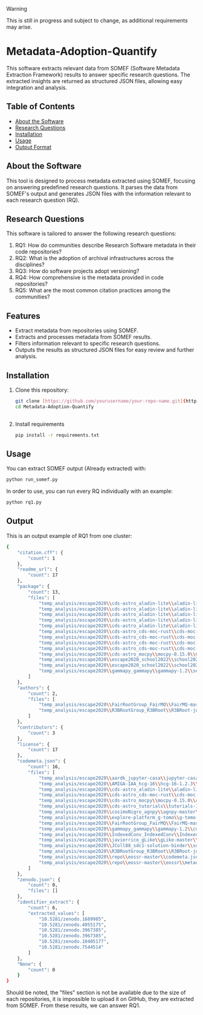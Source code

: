 > [!WARNING]
> This is still in progress and subject to change, as additional requirements may arise.
# Metadata-Adoption-Quantify

This software extracts relevant data from SOMEF (Software Metadata Extraction Framework) results to answer specific research questions. The extracted insights are returned as structured JSON files, allowing easy integration and analysis.

## Table of Contents

- [About the Software](#about-the-software)
- [Research Questions](#research-questions)
- [Installation](#installation)
- [Usage](#usage)
- [Output Format](#output-format)

## About the Software

This tool is designed to process metadata extracted using SOMEF, focusing on answering predefined research questions. It parses the data from SOMEF's output and generates JSON files with the information relevant to each research question (RQ).

## Research Questions

This software is tailored to answer the following research questions:

1. RQ1: How do communities describe Research Software metadata in their code repositories?
2. RQ2: What is the adoption of archival infrastructures across the disciplines?
3. RQ3: How do software projects adopt versioning?
4. RQ4: How comprehensive is the metadata provided in code repositories?
5. RQ5: What are the most common citation practices among the communities?

## Features
- Extract metadata from repositories using SOMEF.
- Extracts and processes metadata from SOMEF results.
- Filters information relevant to specific research questions.
- Outputs the results as structured JSON files for easy review and further analysis.

## Installation

1. Clone this repository:

   ```bash
   git clone [https://github.com/yourusername/your-repo-name.git](https://github.com/Anas-Elhounsri/Metadata-Adoption-Quantify.git
   cd Metadata-Adoption-Quantify
  
2. Install requirements
   ```bash
   pip install -r requirements.txt
   
## Usage

You can extract SOMEF output (Already extracted) with:

  ```bash
  python run_somef.py
  ```
In order to use, you can run every RQ individually with an example:

   ```bash
   python rq1.py
   ```

## Output

This is an output example of RQ1 from one cluster:
```bash
{
    "citation.cff": {
        "count": 1
    },
    "readme_url": {
        "count": 17
    },
    "package": {
        "count": 13,
        "files": [
            "temp_analysis/escape2020\\cds-astro_aladin-lite\\aladin-lite-3.3.2\\package.json",
            "temp_analysis/escape2020\\cds-astro_aladin-lite\\aladin-lite-3.3.2\\src\\core\\Cargo.toml",
            "temp_analysis/escape2020\\cds-astro_aladin-lite\\aladin-lite-3.3.2\\src\\core\\al-api\\Cargo.toml",
            "temp_analysis/escape2020\\cds-astro_aladin-lite\\aladin-lite-3.3.2\\src\\core\\al-core\\Cargo.toml",
            "temp_analysis/escape2020\\cds-astro_aladin-lite\\aladin-lite-3.3.2\\src\\core\\al-task-exec\\Cargo.toml",
            "temp_analysis/escape2020\\cds-astro_cds-moc-rust\\cds-moc-rust-main\\Cargo.toml",
            "temp_analysis/escape2020\\cds-astro_cds-moc-rust\\cds-moc-rust-main\\crates\\cli\\Cargo.toml",
            "temp_analysis/escape2020\\cds-astro_cds-moc-rust\\cds-moc-rust-main\\crates\\set\\Cargo.toml",
            "temp_analysis/escape2020\\cds-astro_cds-moc-rust\\cds-moc-rust-main\\crates\\wasm\\Cargo.toml",
            "temp_analysis/escape2020\\cds-astro_mocpy\\mocpy-0.15.0\\Cargo.toml",
            "temp_analysis/escape2020\\escape2020_school2022\\school2022-1.0\\docs\\themes\\dream\\package.json",
            "temp_analysis/escape2020\\escape2020_school2022\\school2022-1.0\\testing\\fibonacci\\setup.cfg",
            "temp_analysis/escape2020\\gammapy_gammapy\\gammapy-1.2\\setup.cfg"
        ]
    },
    "authors": {
        "count": 2,
        "files": [
            "temp_analysis/escape2020\\FairRootGroup_FairMQ\\FairMQ-master\\AUTHORS",
            "temp_analysis/escape2020\\R3BRootGroup_R3BRoot\\R3BRoot-jun24\\AUTHORS"
        ]
    },
    "contributors": {
        "count": 3
    },
    "license": {
        "count": 17
    },
    "codemeta.json": {
        "count": 16,
        "files": [
            "temp_analysis/escape2020\\aardk_jupyter-casa\\jupyter-casa-master\\codemeta.json",
            "temp_analysis/escape2020\\AMIGA-IAA_hcg-16\\hcg-16-1.2.3\\codemeta.json",
            "temp_analysis/escape2020\\cds-astro_aladin-lite\\aladin-lite-3.3.2\\codemeta.json",
            "temp_analysis/escape2020\\cds-astro_cds-moc-rust\\cds-moc-rust-main\\codemeta.json",
            "temp_analysis/escape2020\\cds-astro_mocpy\\mocpy-0.15.0\\codemeta.json",
            "temp_analysis/escape2020\\cds-astro_tutorials\\tutorials-1.0.3\\codemeta.json",
            "temp_analysis/escape2020\\cosimoNigro_agnpy\\agnpy-master\\codemeta.json",
            "temp_analysis/escape2020\\explore-platform_g-tomo\\g-tomo-2\\codemeta.json",
            "temp_analysis/escape2020\\FairRootGroup_FairMQ\\FairMQ-master\\codemeta.json",
            "temp_analysis/escape2020\\gammapy_gammapy\\gammapy-1.2\\codemeta.json",
            "temp_analysis/escape2020\\IndexedConv_IndexedConv\\IndexedConv-1.3.2\\codemeta.json",
            "temp_analysis/escape2020\\javierrico_gLike\\gLike-master\\codemeta.json",
            "temp_analysis/escape2020\\JColl88_sdc1-solution-binder\\sdc1-solution-binder-1.0.0\\codemeta.json",
            "temp_analysis/escape2020\\R3BRootGroup_R3BRoot\\R3BRoot-jun24\\codemeta.json",
            "temp_analysis/escape2020\\repo\\eossr-master\\codemeta.json",
            "temp_analysis/escape2020\\repo\\eossr-master\\eossr\\metadata\\schema\\codemeta.json"
        ]
    },
    "zenodo.json": {
        "count": 0,
        "files": []
    },
    "identifier_extract": {
        "count": 6,
        "extracted_values": [
            "10.5281/zenodo.1689985",
            "10.5281/zenodo.4055175",
            "10.5281/zenodo.3967385",
            "10.5281/zenodo.3967385",
            "10.5281/zenodo.10405177",
            "10.5281/zenodo.7544514"
        ]
    },
    "None": {
        "count": 0
    }
}
```

Should be noted, the "files" section is not be available due to the size of each repositories, it is impossible to upload it on GitHub, they are extracted from SOMEF. From these results, we can answer RQ1.






